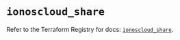 # `ionoscloud_share`

Refer to the Terraform Registry for docs: [`ionoscloud_share`](https://registry.terraform.io/providers/ionos-cloud/ionoscloud/6.5.2/docs/resources/share).
